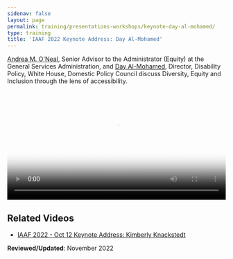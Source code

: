 ```yaml
---
sidenav: false
layout: page
permalink: training/presentations-workshops/keynote-day-al-mohamed/
type: training
title: 'IAAF 2022 Keynote Address: Day Al-Mohamed'
---
```


<a href="https://www.section508.gov/iaaf/archives/biographies-2022#oneal">Andrea M. O'Neal</a>, Senior Advisor to the Administrator (Equity) at the General Services Administration, and <a href="https://www.section508.gov/iaaf/archives/biographies-2022#al-mohamed">Day Al-Mohamed</a>, Director, Disability Policy, White House, Domestic Policy Council discuss Diversity, Equity and Inclusion through the lens of accessibility.

<video controls="controls" poster="https://assets.section508.gov/files/thumbnails/iaaf-2021-keynote-al-mohamed-poster.png" data-vscid="3qesx4ovd" style="width:100%" class="border-base radius-lg border-0px"><source src="https://assets.section508.gov/files/videos/iaaf-2022-keynote-al-mohamed-SD-OC.mp4" type="video/mp4" /></video>

## Related Videos

* [IAAF 2022 - Oct 12 Keynote Address: Kimberly Knackstedt]({{site.baseurl}}/training/presentations-workshops/keynote-kimberly-knackstedt/)

**Reviewed/Updated**: November 2022